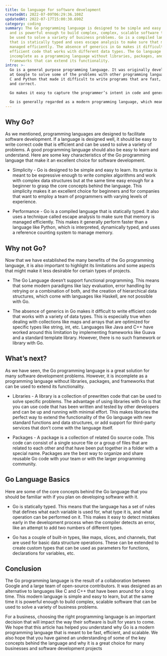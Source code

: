 ```yaml
---
title: Go language for software development
createdAt: 2022-07-09T06:29:36.108Z
updatedAt: 2022-07-17T15:00:30.690Z
category: coding
summary: The Go programming language is designed to be simple and easy to learn
  and is powerful enough to build complex, complex, scalable software that can
  be used to solve a variety of business problems. Go is a compiled language
  that is statically typed and uses escape analysis to make sure that memory is
  managed efficiently. The absence of generics in Go makes it difficult to write
  efficient code that works with different data types. The Go language is
  incomplete as a programming language without libraries, packages, and
  frameworks that can extend its functionality.
intro: >-
  Go is a general purpose programming language. It was originally developed
  at Google to solve some of the problems with other programming languages like
  C and Python that made it difficult to write programs that are fast, small,
  and correct. 

  Go makes it easy to capture the programmer’s intent in code and generate output directly from source - thanks to its lightweight syntax, concise statement, and built-in support for anonymous functions without the need for temporary variables or auxiliary arguments.

  Go is generally regarded as a modern programming language, which means that it has been designed with performance in mind, comes with support for concurrency, and implements new features introduced by other recent programming languages like Rust and Swift. The factors listed above make Go an excellent choice for software development projects involving medium-to-large sized codebases, performance optimization, or writing compilers.
---
```


## Why Go?

As we mentioned, programming languages are designed to facilitate software development. If a language is designed well, it should be easy to write correct code that is efficient and can be used to solve a variety of problems. A good programming language should also be easy to learn and understand.
Here are some key characteristics of the Go programming language that make it an excellent choice for software development.

- Simplicity - Go is designed to be simple and easy to learn. Its syntax is meant to be expressive enough to write complex algorithms and work with complex data structures but at the same time easy enough for a beginner to grasp the core concepts behind the language. This simplicity makes it an excellent choice for beginners and for companies that want to employ a team of programmers with varying levels of experience.

- Performance - Go is a compiled language that is statically typed. It also uses a technique called escape analysis to make sure that memory is managed efficiently. This makes it generally perform faster than a language like Python, which is interpreted, dynamically typed, and uses a reference counting system to manage memory.

## Why not Go?

Now that we have established the many benefits of the Go programming language, it is also important to highlight its limitations and some aspects that might make it less desirable for certain types of projects.

- The Go Language doesn’t support functional programming. This means that some modern paradigms like lazy evaluation, error handling by retrying or a combination of both, and the creation of hierarchical data structures, which come with languages like Haskell, are not possible with Go.

- The absence of generics in Go makes it difficult to write efficient code that works with a variety of data types. This is especially true when dealing with collections like maps and arrays that are optimized for specific types like string, int, etc. Languages like Java and C++ have worked around this limitation by implementing frameworks like Guava and a standard template library. However, there is no such framework or library with Go.

## What’s next?

As we have seen, the Go programming language is a great solution for many software development problems. However, it is incomplete as a programming language without libraries, packages, and frameworks that can be used to extend its functionality.

- Libraries - A library is a collection of prewritten code that can be used to solve specific problems. The advantage of using libraries with Go is that you can use code that has been written and tested by other developers and can be up and running with minimal effort. This makes libraries the perfect way to extend the functionality of the Go language with new standard functions and data structures, or add support for third-party services that don’t come with the language itself.

- Packages - A package is a collection of related Go source code. This code can consist of a single source file or a group of files that are related to each other and that have been put together in a folder with a special name. Packages are the best way to organize and share reusable Go code with your team or with the larger programming community.

## Go Language Basics

Here are some of the core concepts behind the Go language that you should be familiar with if you plan on developing software with it.

- Go is statically typed. This means that the language has a set of rules that defines what each variable is used for, what type it is, and what operation can be performed on it. This makes it easy to detect mistakes early in the development process when the compiler detects an error, like an attempt to add two numbers of different types.

- Go has a couple of built-in types, like maps, slices, and channels, that are used for basic data structure operations. These can be extended to create custom types that can be used as parameters for functions, declarations for variables, etc.

## Conclusion

The Go programming language is the result of a collaboration between Google and a large team of open-source contributors. It was designed as an alternative to languages like C and C++ that have been around for a long time.
This modern language is simple and easy to learn, but at the same time it is powerful enough to build complex, scalable software that can be used to solve a variety of business problems.

For a business, choosing the right programming language is an important decision that will impact the way their software is built for years to come. 
We hope that this article has helped you understand why Go is a modern programming language that is meant to be fast, efficient, and scalable. We also hope that you have gained an understanding of some of the key concepts behind the language and why it is a great choice for many businesses and software development projects
